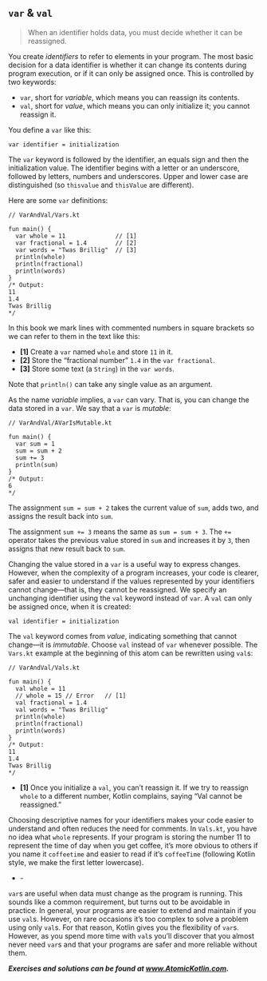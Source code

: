 ## `var` & `val`

> When an identifier holds data, you must decide whether it can be reassigned.

You create *identifiers* to refer to elements in your program. The most basic decision for a data identifier is whether it can change its contents during program execution, or if it can only be assigned once. This is controlled by two keywords:

- `var`, short for *variable*, which means you can reassign its contents.
- `val`, short for *value*, which means you can only initialize it; you cannot reassign it.

You define a `var` like this:

```
var identifier = initialization
```

The `var` keyword is followed by the identifier, an equals sign and then the initialization value. The identifier begins with a letter or an underscore, followed by letters, numbers and underscores. Upper and lower case are distinguished (so `thisvalue` and `thisValue` are different).

Here are some `var` definitions:

```
// VarAndVal/Vars.kt

fun main() {
  var whole = 11              // [1]
  var fractional = 1.4        // [2]
  var words = "Twas Brillig"  // [3]
  println(whole)
  println(fractional)
  println(words)
}
/* Output:
11
1.4
Twas Brillig
*/
```

In this book we mark lines with commented numbers in square brackets so we can refer to them in the text like this:

- **[1]** Create a `var` named `whole` and store `11` in it.
- **[2]** Store the “fractional number” `1.4` in the `var fractional`.
- **[3]** Store some text (a `String`) in the `var words`.

Note that `println()` can take any single value as an argument.

As the name *variable* implies, a `var` can vary. That is, you can change the data stored in a `var`. We say that a `var` is *mutable*:

```
// VarAndVal/AVarIsMutable.kt

fun main() {
  var sum = 1
  sum = sum + 2
  sum += 3
  println(sum)
}
/* Output:
6
*/
```

The assignment `sum = sum + 2` takes the current value of `sum`, adds two, and assigns the result back into `sum`.

The assignment `sum += 3` means the same as `sum = sum + 3`. The `+=` operator takes the previous value stored in `sum` and increases it by `3`, then assigns that new result back to `sum`.

Changing the value stored in a `var` is a useful way to express changes. However, when the complexity of a program increases, your code is clearer, safer and easier to understand if the values represented by your identifiers cannot change—that is, they cannot be reassigned. We specify an unchanging identifier using the `val` keyword instead of `var`. A `val` can only be assigned once, when it is created:

```
val identifier = initialization
```

The `val` keyword comes from *value*, indicating something that cannot change—it is *immutable*. Choose `val` instead of `var` whenever possible. The `Vars.kt` example at the beginning of this atom can be rewritten using `val`s:

```
// VarAndVal/Vals.kt

fun main() {
  val whole = 11
  // whole = 15 // Error   // [1]
  val fractional = 1.4
  val words = "Twas Brillig"
  println(whole)
  println(fractional)
  println(words)
}
/* Output:
11
1.4
Twas Brillig
*/
```

- **[1]** Once you initialize a `val`, you can’t reassign it. If we try to reassign `whole` to a different number, Kotlin complains, saying “Val cannot be reassigned.”

Choosing descriptive names for your identifiers makes your code easier to understand and often reduces the need for comments. In `Vals.kt`, you have no idea what `whole` represents. If your program is storing the number 11 to represent the time of day when you get coffee, it’s more obvious to others if you name it `coffeetime` and easier to read if it’s `coffeeTime` (following Kotlin style, we make the first letter lowercase).

- \-

`var`s are useful when data must change as the program is running. This sounds like a common requirement, but turns out to be avoidable in practice. In general, your programs are easier to extend and maintain if you use `val`s. However, on rare occasions it’s too complex to solve a problem using only `val`s. For that reason, Kotlin gives you the flexibility of `var`s. However, as you spend more time with `val`s you’ll discover that you almost never need `var`s and that your programs are safer and more reliable without them.

***Exercises and solutions can be found at www.AtomicKotlin.com.***